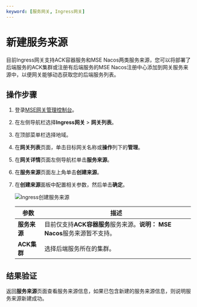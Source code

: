 ```yaml
---
keyword: [服务网关, Ingress网关]
---
```


# 新建服务来源

目前Ingress网关支持ACK容器服务和MSE Nacos两类服务来源，您可以将部署了后端服务的ACK集群或注册有后端服务的MSE Nacos注册中心添加到网关服务来源中，以便网关能够动态获取您的后端服务列表。

## 操作步骤

1.  登录[MSE网关管理控制台](https://mse.console.aliyun.com/#/microgw)。

2.  在左侧导航栏选择**Ingress网关** \> **网关列表**。

3.  在顶部菜单栏选择地域。

4.  在**网关列表**页面，单击目标网关名称或**操作**列下的**管理**。

5.  在**网关详情**页面左侧导航栏单击**服务来源**。

6.  在**服务来源**页面左上角单击**创建来源**。

7.  在**创建来源**面板中配置相关参数，然后单击**确定**。

    ![Ingress创建服务来源](https://static-aliyun-doc.oss-accelerate.aliyuncs.com/assets/img/zh-CN/5409481261/p275371.png)

    |参数|描述|
    |--|--|
    |**服务来源**|目前仅支持**ACK容器服务**服务来源。**说明：** **MSE Nacos**服务来源暂不支持。 |
    |**ACK集群**|选择后端服务所在的集群。|


## 结果验证

返回**服务来源**页面查看服务来源信息，如果已包含新建的服务来源信息，则说明服务来源新建成功。

